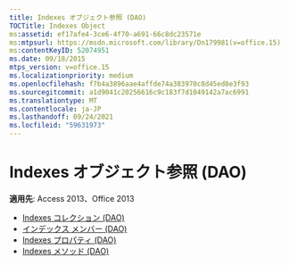 ```yaml
---
title: Indexes オブジェクト参照 (DAO)
TOCTitle: Indexes Object
ms:assetid: ef17afe4-3ce6-4f70-a691-66c8dc23571e
ms:mtpsurl: https://msdn.microsoft.com/library/Dn179981(v=office.15)
ms:contentKeyID: 52074951
ms.date: 09/18/2015
mtps_version: v=office.15
ms.localizationpriority: medium
ms.openlocfilehash: f7b4a3896aae4affde74a383970c8d45ed8e3f93
ms.sourcegitcommit: a1d9041c20256616c9c183f7d1049142a7ac6991
ms.translationtype: MT
ms.contentlocale: ja-JP
ms.lasthandoff: 09/24/2021
ms.locfileid: "59631973"
---
```

# <a name="indexes-object-reference-dao"></a>Indexes オブジェクト参照 (DAO)

**適用先**: Access 2013、Office 2013

- [Indexes コレクション (DAO)](indexes-collection-dao.md)
- [インデックス メンバー (DAO)](indexes-members-dao.md)
- [Indexes プロパティ (DAO)](indexes-properties-dao.md)
- [Indexes メソッド (DAO)](indexes-methods-dao.md)

